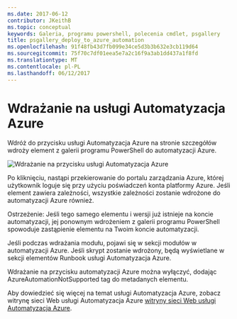 ```yaml
---
ms.date: 2017-06-12
contributor: JKeithB
ms.topic: conceptual
keywords: Galeria, programu powershell, polecenia cmdlet, psgallery
title: psgallery_deploy_to_azure_automation
ms.openlocfilehash: 91f48fb43d7fb099e34ce5d3b3b632e3cb119d64
ms.sourcegitcommit: 75f70c7df01eea5e7a2c16f9a3ab1dd437a1f8fd
ms.translationtype: MT
ms.contentlocale: pl-PL
ms.lasthandoff: 06/12/2017
---
```

<a name="deploy-to-azure-automation"></a>Wdrażanie na usługi Automatyzacja Azure
===========================

Wdróż do przycisku usługi Automatyzacja Azure na stronie szczegółów wdroży element z galerii programu PowerShell do automatyzacji Azure.

![Wdrażanie na przycisku usługi Automatyzacja Azure](Images/DeployToAzureAutomationButton.png)

Po kliknięciu, nastąpi przekierowanie do portalu zarządzania Azure, której użytkownik loguje się przy użyciu poświadczeń konta platformy Azure.
Jeśli element zawiera zależności, wszystkie zależności zostanie wdrożone do automatyzacji Azure również.

Ostrzeżenie: Jeśli tego samego elementu i wersji już istnieje na koncie automatyzacji, jej ponownym wdrożeniem z galerii programu PowerShell spowoduje zastąpienie elementu na Twoim koncie automatyzacji.

Jeśli podczas wdrażania modułu, pojawi się w sekcji modułów w automatyzacji Azure.  Jeśli skrypt zostanie wdrożony, będą wyświetlane w sekcji elementów Runbook usługi Automatyzacja Azure.

Wdrażanie na przycisku automatyzacji Azure można wyłączyć, dodając AzureAutomationNotSupported tag do metadanych elementu.

Aby dowiedzieć się więcej na temat usługi Automatyzacja Azure, zobacz witrynę sieci Web usługi Automatyzacja Azure [witryny sieci Web usługi Automatyzacja Azure](http://azure.microsoft.com/en-us/services/automation/).

